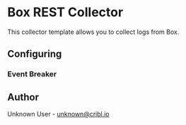 # Box REST Collector

This collector template allows you to collect logs from Box.

## Configuring



### Event Breaker



## Author
Unknown User - unknown@cribl.io